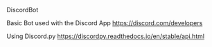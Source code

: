 DiscordBot

Basic Bot used with the Discord App
https://discord.com/developers

Using Discord.py
https://discordpy.readthedocs.io/en/stable/api.html
